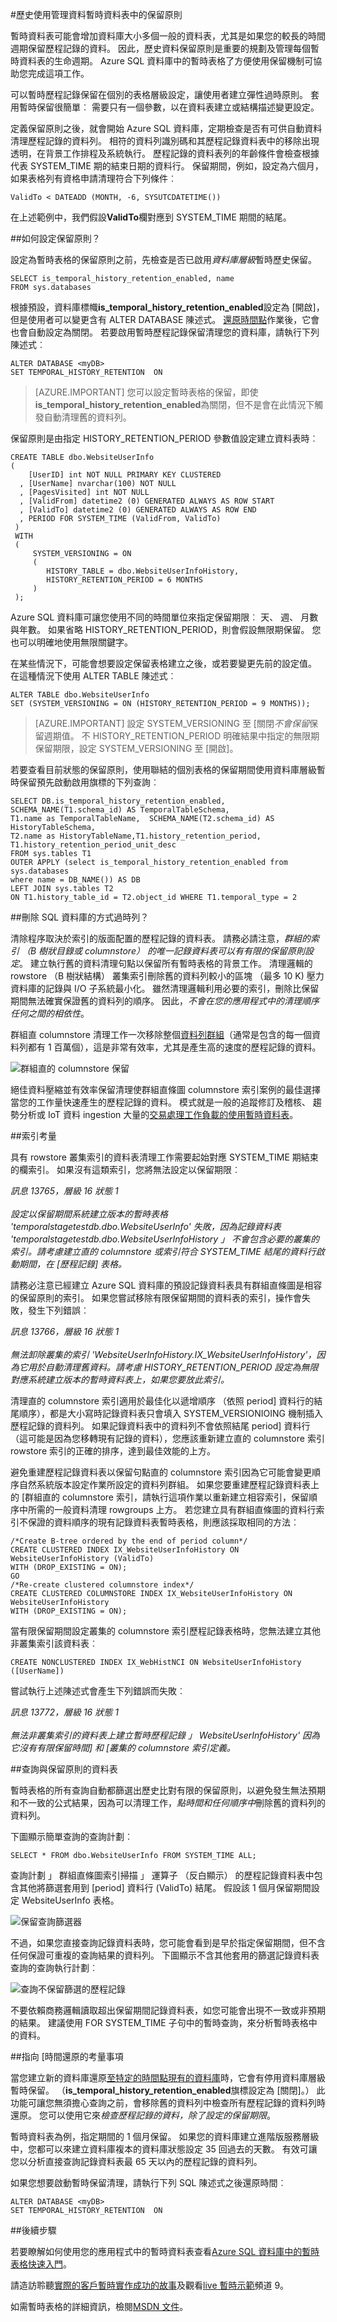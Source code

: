 <properties
   pageTitle="歷史使用管理資料暫時資料表中的保留原則 |Microsoft Azure"
   description="瞭解如何使用暫時保留原則，讓您控制歷史資料。"
   services="sql-database"
   documentationCenter=""
   authors="bonova"
   manager="drasumic"
   editor=""/>

<tags
   ms.service="sql-database"
   ms.devlang="NA"
   ms.topic="article"
   ms.tgt_pltfrm="NA"
   ms.workload="sql-database"
   ms.date="10/12/2016"
   ms.author="bonova"/>

#<a name="manage-historical-data-in-temporal-tables-with-retention-policy"></a>歷史使用管理資料暫時資料表中的保留原則

暫時資料表可能會增加資料庫大小多個一般的資料表，尤其是如果您的較長的時間週期保留歷程記錄的資料。 因此，歷史資料保留原則是重要的規劃及管理每個暫時資料表的生命週期。 Azure SQL 資料庫中的暫時表格了方便使用保留機制可協助您完成這項工作。

可以暫時歷程記錄保留在個別的表格層級設定，讓使用者建立彈性過時原則。 套用暫時保留很簡單︰ 需要只有一個參數，以在資料表建立或結構描述變更設定。

定義保留原則之後，就會開始 Azure SQL 資料庫，定期檢查是否有可供自動資料清理歷程記錄的資料列。 相符的資料列識別碼和其歷程記錄資料表中的移除出現透明，在背景工作排程及系統執行。 歷程記錄的資料表列的年齡條件會檢查根據代表 SYSTEM_TIME 期的結束日期的資料行。 保留期間，例如，設定為六個月，如果表格列有資格申請清理符合下列條件︰

````
ValidTo < DATEADD (MONTH, -6, SYSUTCDATETIME())
````

在上述範例中，我們假設**ValidTo**欄對應到 SYSTEM_TIME 期間的結尾。

##<a name="how-to-configure-retention-policy"></a>如何設定保留原則？

設定為暫時表格的保留原則之前，先檢查是否已啟用*資料庫層級*暫時歷史保留。

````
SELECT is_temporal_history_retention_enabled, name
FROM sys.databases
````

根據預設，資料庫標幟**is_temporal_history_retention_enabled**設定為 [開啟]，但是使用者可以變更含有 ALTER DATABASE 陳述式。 [還原時間點](sql-database-point-in-time-restore-portal.md)作業後，它會也會自動設定為關閉。 若要啟用暫時歷程記錄保留清理您的資料庫，請執行下列陳述式︰

````
ALTER DATABASE <myDB>
SET TEMPORAL_HISTORY_RETENTION  ON
````

> [AZURE.IMPORTANT] 您可以設定暫時表格的保留，即使**is_temporal_history_retention_enabled**為關閉，但不是會在此情況下觸發自動清理舊的資料列。


保留原則是由指定 HISTORY_RETENTION_PERIOD 參數值設定建立資料表時︰

````
CREATE TABLE dbo.WebsiteUserInfo
(  
    [UserID] int NOT NULL PRIMARY KEY CLUSTERED
  , [UserName] nvarchar(100) NOT NULL
  , [PagesVisited] int NOT NULL
  , [ValidFrom] datetime2 (0) GENERATED ALWAYS AS ROW START
  , [ValidTo] datetime2 (0) GENERATED ALWAYS AS ROW END
  , PERIOD FOR SYSTEM_TIME (ValidFrom, ValidTo)
 )  
 WITH
 (
     SYSTEM_VERSIONING = ON
     (
        HISTORY_TABLE = dbo.WebsiteUserInfoHistory,
        HISTORY_RETENTION_PERIOD = 6 MONTHS
     )
 );
````

Azure SQL 資料庫可讓您使用不同的時間單位來指定保留期限︰ 天、 週、 月數與年數。 如果省略 HISTORY_RETENTION_PERIOD，則會假設無限期保留。 您也可以明確地使用無限關鍵字。

在某些情況下，可能會想要設定保留表格建立之後，或若要變更先前的設定值。 在這種情況下使用 ALTER TABLE 陳述式︰

````
ALTER TABLE dbo.WebsiteUserInfo
SET (SYSTEM_VERSIONING = ON (HISTORY_RETENTION_PERIOD = 9 MONTHS));
````

> [AZURE.IMPORTANT]  設定 SYSTEM_VERSIONING 至 [關閉*不會保留*保留週期值。 不 HISTORY_RETENTION_PERIOD 明確結果中指定的無限期保留期限，設定 SYSTEM_VERSIONING 至 [開啟]。

若要查看目前狀態的保留原則，使用聯結的個別表格的保留期間使用資料庫層級暫時保留預先啟動啟用旗標的下列查詢︰

````
SELECT DB.is_temporal_history_retention_enabled,
SCHEMA_NAME(T1.schema_id) AS TemporalTableSchema,
T1.name as TemporalTableName,  SCHEMA_NAME(T2.schema_id) AS HistoryTableSchema,
T2.name as HistoryTableName,T1.history_retention_period,
T1.history_retention_period_unit_desc
FROM sys.tables T1  
OUTER APPLY (select is_temporal_history_retention_enabled from sys.databases
where name = DB_NAME()) AS DB
LEFT JOIN sys.tables T2   
ON T1.history_table_id = T2.object_id WHERE T1.temporal_type = 2
````


##<a name="how-sql-database-deletes-aged-rows"></a>刪除 SQL 資料庫的方式過時列？

清除程序取決於索引的版面配置的歷程記錄的資料表。 請務必請注意，*群組的索引 （B 樹狀目錄或 columnstore） 的唯一記錄資料表可以有有限的保留原則設定*。 建立執行舊的資料清理句點以保留所有暫時表格的背景工作。
清理邏輯的 rowstore （B 樹狀結構） 叢集索引刪除舊的資料列較小的區塊 （最多 10 K) 壓力資料庫的記錄與 I/O 子系統最小化。 雖然清理邏輯利用必要的索引，刪除比保留期間無法確實保證舊的資料列的順序。 因此，*不會在您的應用程式中的清理順序任何之間的相依性*。

群組直 columnstore 清理工作一次移除整個[資料列群組](https://msdn.microsoft.com/library/gg492088.aspx)（通常是包含的每一個資料列都有 1 百萬個），這是非常有效率，尤其是產生高的速度的歷程記錄的資料。

![群組直的 columnstore 保留](./media/sql-database-temporal-tables-retention-policy/cciretention.png)


絕佳資料壓縮並有效率保留清理使群組直條圖 columnstore 索引案例的最佳選擇當您的工作量快速產生的歷程記錄的資料。 模式就是一般的追蹤修訂及稽核、 趨勢分析或 IoT 資料 ingestion 大量的[交易處理工作負載的使用暫時資料表](https://msdn.microsoft.com/library/mt631669.aspx)。

##<a name="index-considerations"></a>索引考量

具有 rowstore 叢集索引的資料表清理工作需要起始對應 SYSTEM_TIME 期結束的欄索引。 如果沒有這類索引，您將無法設定以保留期限︰

*訊息 13765，層級 16 狀態 1 <br> </br>設定以保留期間系統建立版本的暫時表格 'temporalstagetestdb.dbo.WebsiteUserInfo' 失敗，因為記錄資料表 'temporalstagetestdb.dbo.WebsiteUserInfoHistory 」 不會包含必要的叢集的索引。請考慮建立直的 columnstore 或索引符合 SYSTEM_TIME 結尾的資料行啟動期間，在 [歷程記錄] 表格。*

請務必注意已經建立 Azure SQL 資料庫的預設記錄資料表具有群組直條圖是相容的保留原則的索引。 如果您嘗試移除有限保留期間的資料表的索引，操作會失敗，發生下列錯誤︰

*訊息 13766，層級 16 狀態 1 <br> </br>無法卸除叢集的索引 'WebsiteUserInfoHistory.IX_WebsiteUserInfoHistory'，因為它用於自動清理舊資料。請考慮 HISTORY_RETENTION_PERIOD 設定為無限對應系統建立版本的暫時資料表上，如果您要放此索引。*

清理直的 columnstore 索引適用於最佳化以遞增順序 （依照 period] 資料行的結尾順序），都是大小寫時記錄資料表只會填入 SYSTEM_VERSIONIOING 機制插入歷程記錄的資料列。 如果記錄資料表中的資料列不會依照結尾 period] 資料行 （這可能是因為您移轉現有記錄的資料），您應該重新建立直的 columnstore 索引 rowstore 索引的正確的排序，達到最佳效能的上方。

避免重建歷程記錄資料表以保留句點直的 columnstore 索引因為它可能會變更順序自然系統版本設定作業所設定的資料列群組。 如果您要重建歷程記錄資料表上的 [群組直的 columnstore 索引，請執行這項作業以重新建立相容索引，保留順序中所需的一般資料清理 rowgroups 上方。 若您建立具有群組直條圖的資料行索引不保證的資料順序的現有記錄資料表暫時表格，則應該採取相同的方法︰

````
/*Create B-tree ordered by the end of period column*/
CREATE CLUSTERED INDEX IX_WebsiteUserInfoHistory ON WebsiteUserInfoHistory (ValidTo)
WITH (DROP_EXISTING = ON);
GO
/*Re-create clustered columnstore index*/
CREATE CLUSTERED COLUMNSTORE INDEX IX_WebsiteUserInfoHistory ON WebsiteUserInfoHistory
WITH (DROP_EXISTING = ON);
````

當有限保留期間設定叢集的 columnstore 索引歷程記錄表格時，您無法建立其他非叢集索引該資料表︰

````
CREATE NONCLUSTERED INDEX IX_WebHistNCI ON WebsiteUserInfoHistory ([UserName])
````

嘗試執行上述陳述式會產生下列錯誤而失敗︰

*訊息 13772，層級 16 狀態 1 <br> </br>無法非叢集索引的資料表上建立暫時歷程記錄 」 WebsiteUserInfoHistory' 因為它沒有有限保留時間] 和 [叢集的 columnstore 索引定義。*

##<a name="querying-tables-with-retention-policy"></a>查詢與保留原則的資料表

暫時表格的所有查詢自動都篩選出歷史比對有限的保留原則，以避免發生無法預期和不一致的公式結果，因為可以清理工作，*點時間和任何順序中*刪除舊的資料列的資料列。

下圖顯示簡單查詢的查詢計劃︰

````
SELECT * FROM dbo.WebsiteUserInfo FROM SYSTEM_TIME ALL;
````

查詢計劃 」 群組直條圖索引掃描 」 運算子 （反白顯示） 的歷程記錄資料表中包含其他將篩選套用到 [period] 資料行 (ValidTo) 結尾。 假設該 1 個月保留期間設定 WebsiteUserInfo 表格。

![保留查詢篩選器](./media/sql-database-temporal-tables-retention-policy/queryexecplanwithretention.png)

不過，如果您直接查詢記錄資料表時，您可能會看到是早於指定保留期間，但不含任何保證可重複的查詢結果的資料列。 下圖顯示不含其他套用的篩選記錄資料表查詢的查詢執行計劃︰

![查詢不保留篩選的歷程記錄](./media/sql-database-temporal-tables-retention-policy/queryexecplanhistorytable.png)

不要依賴商務邏輯讀取超出保留期間記錄資料表，如您可能會出現不一致或非預期的結果。 建議使用 FOR SYSTEM_TIME 子句中的暫時查詢，來分析暫時表格中的資料。

##<a name="point-in-time-restore-considerations"></a>指向 [時間還原的考量事項

當您建立新的資料庫還原[至特定的時間點現有的資料庫](sql-database-point-in-time-restore-portal.md)時，它會有停用資料庫層級暫時保留。 （**is_temporal_history_retention_enabled**旗標設定為 [關閉]。） 此功能可讓您無須擔心查詢之前，會移除舊的資料列中檢查所有歷程記錄的資料列時還原。 您可以使用它來*檢查歷程記錄的資料，除了設定的保留期限*。

暫時資料表為例，指定期間的 1 個月保留。 如果您的資料庫建立進階版服務層級中，您都可以來建立資料庫複本的資料庫狀態設定 35 回過去的天數。 有效可讓您以分析直接查詢記錄資料表最 65 天以內的歷程記錄的資料列。

如果您想要啟動暫時保留清理，請執行下列 SQL 陳述式之後還原時間︰

````
ALTER DATABASE <myDB>
SET TEMPORAL_HISTORY_RETENTION  ON
````

##<a name="next-steps"></a>後續步驟

若要瞭解如何使用您的應用程式中的暫時資料表查看[Azure SQL 資料庫中的暫時表格快速入門](sql-database-temporal-tables.md)。

請造訪聆聽[實際的客戶暫時實作成功的故事](https://channel9.msdn.com/Blogs/jsturtevant/Azure-SQL-Temporal-Tables-with-RockStep-Solutions)及觀看[live 暫時示範](https://channel9.msdn.com/Shows/Data-Exposed/Temporal-in-SQL-Server-2016)頻道 9。

如需暫時表格的詳細資訊，檢閱[MSDN 文件](https://msdn.microsoft.com/library/dn935015.aspx)。
